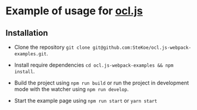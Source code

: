 # Example of usage for [ocl.js](https://github.com/SteKoe/ocl.js-webpack-examples)

## Installation 

- Clone the repository `git clone git@github.com:SteKoe/ocl.js-webpack-examples.git`.

- Install require dependencies `cd ocl.js-webpack-examples && npm install`.

- Build the project using `npm run build` or run the project in development mode with the watcher using `npm run develop`.

- Start the example page using `npm run start` or `yarn start`
